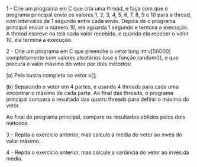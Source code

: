 1 - Crie um programa em C que cria uma thread, e faça com que o programa principal envie os valores 1, 2, 3, 4, 5, 6, 7, 8, 9 e 10 para a thread, com intervalos de 1 segundo entre cada envio. Depois de o programa principal enviar o número 10, ele aguarda 1 segundo e termina a execução. A thread escreve na tela cada valor recebido, e quando ela receber o valor 10, ela termina a execução.

2 - Crie um programa em C que preenche o vetor long int v[50000] completamente com valores aleatórios (use a função random()), e que procura o valor máximo do vetor por dois métodos:

(a) Pela busca completa no vetor v[];

(b) Separando o vetor em 4 partes, e usando 4 threads para cada uma encontrar o máximo de cada parte. Ao final das threads, o programa principal compara o resultado das quatro threads para definir o máximo do vetor.

Ao final do programa principal, compare os resultados obtidos pelos dois métodos.

3 - Repita o exercício anterior, mas calcule a média do vetor ao invés do valor máximo.

4 - Repita o exercício anterior, mas calcule a variância do vetor ao invés da média.
